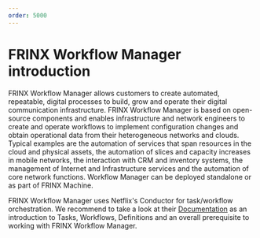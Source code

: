 ```yaml
---
order: 5000
---
```


FRINX Workflow Manager introduction
==========================

FRINX Workflow Manager allows customers to create automated, repeatable, digital
processes to build, grow and operate their digital communication
infrastructure. FRINX Workflow Manager is based on open-source components and
enables infrastructure and network engineers to create and operate
workflows to implement configuration changes and obtain operational data
from their heterogeneous networks and clouds. Typical examples are the
automation of services that span resources in the cloud and physical
assets, the automation of slices and capacity increases in mobile
networks, the interaction with CRM and inventory systems, the management
of Internet and Infrastructure services and the automation of core
network functions. Workflow Manager can be deployed standalone or as part of
FRINX Machine.

FRINX Workflow Manager uses Netflix's Conductor for task/workflow orchestration.
We recommend to take a look at their
[Documentation](https://netflix.github.io/conductor/configuration/taskdef/)
as an introduction to Tasks, Workflows, Definitions and an overall
prerequisite to working with FRINX Workflow Manager.
